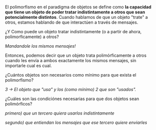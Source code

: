 El polimorfismo en el paradigma de objetos se define como **la capacidad que tiene un objeto de poder tratar indistintamente a otros que sean potencialmente distintos**. Cuando hablamos de que un objeto "trate" a otros, estamos hablando de que interactúen a través de mensajes.

¿Y Como puede un objeto tratar indistintamente (o a partir de ahora, polimorficamente) a otros?

*Mandandole los mismos mensajes!*

Entonces, podemos decir que un objeto trata polimórficamente a otros cuando les envía a ambos exactamente los mismos mensajes, sin importarle cual es cual.

¿Cuántos objetos son necesarios como mínimo para que exista el polimorfismo?

*3 -&gt; El objeto que "usa" y los (como mínimo) 2 que son "usados".*

¿Cuáles son las condiciónes necesarias para que dos objetos sean polimórficos?

*primero) que un tercero quiera usarlos indistintamente*

*segundo) que entiendan los mensajes que ese tercero quiere enviarles*
